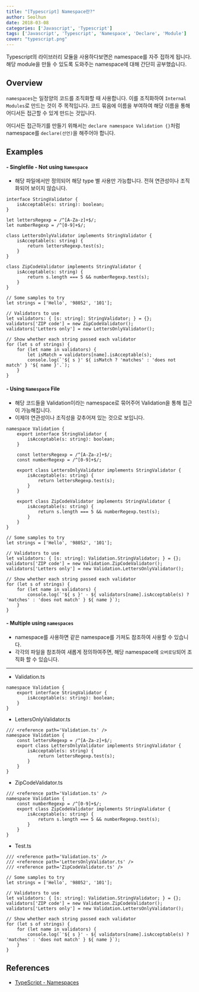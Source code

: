 ```yaml
---
title: "[Typescript] Namespace란?"
author: Seolhun
date: 2018-03-08
categories: ['Javascript', 'Typescript']
tags: ['Javascript', 'Typescript', 'Namespace', 'Declare', 'Module']
cover: "typescript.png"
---
```


Typescript의 라이브러리 모듈을 사용하다보면은 namespace를 자주 접하게 됩니다. 해당 module을 만들 수 있도록 도와주는 namespace에 대해 간단히 공부했습니다.

## Overview
`namespaces`는 일정양의 코드를 조직화할 때 사용합니다. 이를 조직화하여 `Internal Modules`로 만드는 것이 주 목적입니다. 코드 묶음에 이름을 부여하여 해당 이름을 통해 어디서든 접근할 수 있게 만드는 것입니다.

어디서든 접근하기를 만들기 위해서는 `declare namespace Validation {}`처럼 namespace를 `declare(선언)`을 해주어야 합니다.

## Examples
#### - Singlefile - Not using `Namespace`
- 해당 파일에서만 정의되어 해당 type 별 사용만 가능합니다. 전혀 연관성이나 조직화되어 보이지 않습니다.

```tsx
interface StringValidator {
    isAcceptable(s: string): boolean;
}

let lettersRegexp = /^[A-Za-z]+$/;
let numberRegexp = /^[0-9]+$/;

class LettersOnlyValidator implements StringValidator {
    isAcceptable(s: string) {
        return lettersRegexp.test(s);
    }
}

class ZipCodeValidator implements StringValidator {
    isAcceptable(s: string) {
        return s.length === 5 && numberRegexp.test(s);
    }
}

// Some samples to try
let strings = ['Hello', '98052', '101'];

// Validators to use
let validators: { [s: string]: StringValidator; } = {};
validators['ZIP code'] = new ZipCodeValidator();
validators['Letters only'] = new LettersOnlyValidator();

// Show whether each string passed each validator
for (let s of strings) {
    for (let name in validators) {
        let isMatch = validators[name].isAcceptable(s);
        console.log(`'${ s }' ${ isMatch ? 'matches' : 'does not match' } '${ name }'.`);
    }
}
```

#### - Using `Namespace` File
- 해당 코드들을 Validation이라는 namespace로 묶어주어 Validation을 통해 접근이 가능해집니다.
- 이제야 연관성이나 조직성을 갖추어져 있는 것으로 보입니다.

```tsx
namespace Validation {
    export interface StringValidator {
        isAcceptable(s: string): boolean;
    }

    const lettersRegexp = /^[A-Za-z]+$/;
    const numberRegexp = /^[0-9]+$/;

    export class LettersOnlyValidator implements StringValidator {
        isAcceptable(s: string) {
            return lettersRegexp.test(s);
        }
    }

    export class ZipCodeValidator implements StringValidator {
        isAcceptable(s: string) {
            return s.length === 5 && numberRegexp.test(s);
        }
    }
}

// Some samples to try
let strings = ['Hello', '98052', '101'];

// Validators to use
let validators: { [s: string]: Validation.StringValidator; } = {};
validators['ZIP code'] = new Validation.ZipCodeValidator();
validators['Letters only'] = new Validation.LettersOnlyValidator();

// Show whether each string passed each validator
for (let s of strings) {
    for (let name in validators) {
        console.log(`'${ s }' - ${ validators[name].isAcceptable(s) ? 'matches' : 'does not match' } ${ name }`);
    }
}
```

#### - Multiple using `namespaces`
- namespace를 사용하면 같은 namespace를 가져도 참조하여 사용할 수 있습니다.
- 각각의 파일을 참조하여 새롭게 정의하여주면, 해당 namespace에 `오버로딩`되어 조직화 할 수 있습니다.
---
- Validation.ts
```tsx
namespace Validation {
    export interface StringValidator {
        isAcceptable(s: string): boolean;
    }
}
```
- LettersOnlyValidator.ts
```tsx
/// <reference path='Validation.ts' />
namespace Validation {
    const lettersRegexp = /^[A-Za-z]+$/;
    export class LettersOnlyValidator implements StringValidator {
        isAcceptable(s: string) {
            return lettersRegexp.test(s);
        }
    }
}
```
- ZipCodeValidator.ts
```tsx
/// <reference path='Validation.ts' />
namespace Validation {
    const numberRegexp = /^[0-9]+$/;
    export class ZipCodeValidator implements StringValidator {
        isAcceptable(s: string) {
            return s.length === 5 && numberRegexp.test(s);
        }
    }
}
```
- Test.ts
```tsx
/// <reference path='Validation.ts' />
/// <reference path='LettersOnlyValidator.ts' />
/// <reference path='ZipCodeValidator.ts' />

// Some samples to try
let strings = ['Hello', '98052', '101'];

// Validators to use
let validators: { [s: string]: Validation.StringValidator; } = {};
validators['ZIP code'] = new Validation.ZipCodeValidator();
validators['Letters only'] = new Validation.LettersOnlyValidator();

// Show whether each string passed each validator
for (let s of strings) {
    for (let name in validators) {
        console.log(`'${ s }' - ${ validators[name].isAcceptable(s) ? 'matches' : 'does not match' } ${ name }`);
    }
}
```

## References
- [TypeScript - Namespaces](https://www.typescriptlang.org/docs/handbook/namespaces.html)
